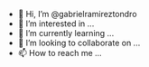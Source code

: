 - 👋 Hi, I’m @gabrielramireztondro
- 👀 I’m interested in ...
- 🌱 I’m currently learning ...
- 💞️ I’m looking to collaborate on ...
- 📫 How to reach me ...

<!---
gabrielramireztondro/gabrielramireztondro is a ✨ special ✨ repository because its `README.md` (this file) appears on your GitHub profile.
You can click the Preview link to take a look at your changes.
--->
